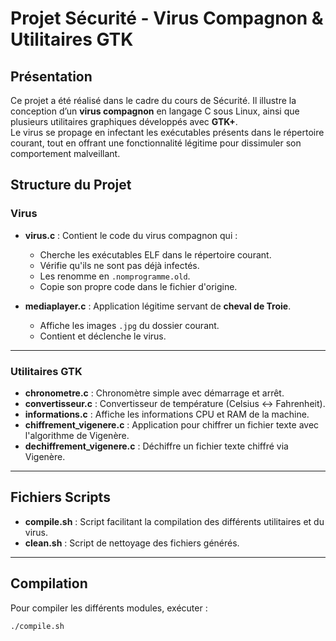 # Projet Sécurité - Virus Compagnon & Utilitaires GTK

## Présentation

Ce projet a été réalisé dans le cadre du cours de Sécurité. Il illustre la conception d’un **virus compagnon** en langage C sous Linux, ainsi que plusieurs utilitaires graphiques développés avec **GTK+**.  
Le virus se propage en infectant les exécutables présents dans le répertoire courant, tout en offrant une fonctionnalité légitime pour dissimuler son comportement malveillant.

## Structure du Projet

### Virus

- **virus.c** : Contient le code du virus compagnon qui :
  - Cherche les exécutables ELF dans le répertoire courant.
  - Vérifie qu'ils ne sont pas déjà infectés.
  - Les renomme en `.nomprogramme.old`.
  - Copie son propre code dans le fichier d'origine.

- **mediaplayer.c** : Application légitime servant de **cheval de Troie**.
  - Affiche les images `.jpg` du dossier courant.
  - Contient et déclenche le virus.

---

### Utilitaires GTK

- **chronometre.c** : Chronomètre simple avec démarrage et arrêt.
- **convertisseur.c** : Convertisseur de température (Celsius ↔ Fahrenheit).
- **informations.c** : Affiche les informations CPU et RAM de la machine.
- **chiffrement_vigenere.c** : Application pour chiffrer un fichier texte avec l'algorithme de Vigenère.
- **dechiffrement_vigenere.c** : Déchiffre un fichier texte chiffré via Vigenère.

---

## Fichiers Scripts

- **compile.sh** : Script facilitant la compilation des différents utilitaires et du virus.
- **clean.sh** : Script de nettoyage des fichiers générés.

---

## Compilation

Pour compiler les différents modules, exécuter :
```bash
./compile.sh
